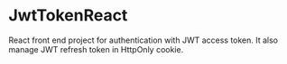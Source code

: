 # JwtTokenReact
React front end project for authentication with JWT access token. It also manage JWT refresh token in HttpOnly cookie.
